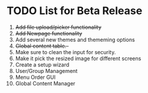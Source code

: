 # TODO List for Beta Release
1. ~~Add file upload/picker functionality~~
2. ~~Add Newpage functionality~~
3. Add several new themes and thememing options
4. ~~Global content table.-~~
5. Make sure to clean the input for security.
6. Make it pick the resized image for different screens
7. Create a setup wizard
8. User/Group Management
9. Menu Order GUI
10. Global Content Manager

